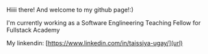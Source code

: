 Hiiii there! And welcome to my github page!:)

I'm currently working as a Software Englineering Teaching Fellow for Fullstack Academy

My linkendin:  [https://www.linkedin.com/in/taissiya-ugay/](url)

